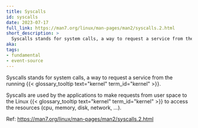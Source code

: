 ```yaml
---
title: Syscalls
id: syscalls
date: 2023-07-17
full_link: https://man7.org/linux/man-pages/man2/syscalls.2.html
short_description: >
  Syscalls stands for system calls, a way to request a service from the running kernel.
aka:
tags:
- fundamental
- event-source
---
```

  Syscalls stands for system calls, a way to request a service from the running {{< glossary_tooltip text="kernel" term_id="kernel" >}}.

<!--more--> 
Syscalls are used by the applications to make requests from user space to the Linux {{< glossary_tooltip text="kernel" term_id="kernel" >}} to access the resources (cpu, memory, disk, network, …).

Ref: https://man7.org/linux/man-pages/man2/syscalls.2.html